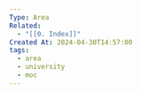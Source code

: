 ```yaml
---
Type: Area
Related:
  - "[[0. Index]]"
Created At: 2024-04-30T14:57:00
tags:
  - area
  - university
  - moc
---
```

